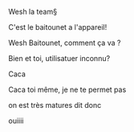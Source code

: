 Wesh la team§

C'est le baitounet a l'appareil!

Wesh Baitounet, comment ça va ?

Bien et toi, utilisatuer inconnu?

Caca

Caca toi même, je ne te permet pas

on est très matures dit donc

ouiiii
